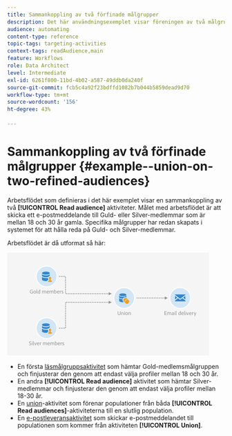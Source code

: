 ```yaml
---
title: Sammankoppling av två förfinade målgrupper
description: Det här användningsexemplet visar föreningen av två målgruppsaktiviteter för läsning.
audience: automating
content-type: reference
topic-tags: targeting-activities
context-tags: readAudience,main
feature: Workflows
role: Data Architect
level: Intermediate
exl-id: 6261f800-11bd-4b02-a587-49ddb0da240f
source-git-commit: fcb5c4a92f23bdffd1082b7b044b5859dead9d70
workflow-type: tm+mt
source-wordcount: '156'
ht-degree: 43%

---
```


# Sammankoppling av två förfinade målgrupper {#example--union-on-two-refined-audiences}

Arbetsflödet som definieras i det här exemplet visar en sammankoppling av två **[!UICONTROL Read audience]** aktiviteter.  Målet med arbetsflödet är att skicka ett e-postmeddelande till Guld- eller Silver-medlemmar som är mellan 18 och 30 år gamla. Specifika målgrupper har redan skapats i systemet för att hålla reda på Guld- och Silver-medlemmar.

Arbetsflödet är då utformat så här:

![](assets/readaudience_activity_example1.png)

* En första [läsmålgruppsaktivitet](../../automating/using/read-audience.md) som hämtar Gold-medlemsmålgruppen och finjusterar den genom att endast välja profiler mellan 18 och 30 år.
* En andra **[!UICONTROL Read audience]** aktivitet som hämtar Silver-medlemmar och finjusterar den genom att endast välja profiler mellan 18-30 år.
* En [union](../../automating/using/union.md)-aktivitet som förenar populationer från båda **[!UICONTROL Read audiences]**-aktiviteterna till en slutlig population.
* En [e-postleveransaktivitet](../../automating/using/email-delivery.md) som skickar e-postmeddelandet till populationen som kommer från aktiviteten **[!UICONTROL Union]**.
